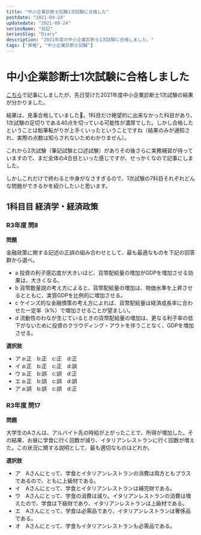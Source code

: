 ```yaml
---
title: "中小企業診断士試験1次試験に合格した"
postdate: "2021-09-24"
updatedate: "2021-09-24"
seriesName: "日記"
seriesSlug: "Diary"
description: "2021年度の中小企業診断士1次試験に合格しました。"
tags: ["資格", "中小企業診断士試験"]
---
```


# 中小企業診断士1次試験に合格しました

[こちら](/Dairy/02)で記事にしましたが、先日受けた2021年度中小企業診断士1次試験の結果が分かりました。

結果は、見事合格していました🎊。1科目だけ絶望的に出来なかった科目があり、1次試験の足切りである40点を切っている可能性が濃厚でした。しかし合格したということは鉛筆転がりが上手くいったということですね（結果のみが通知され、実際の点数は知らされないためわかりません）。

これから2次試験（筆記試験と口述試験）がありその後さらに実務補習が待っていますので、まだ全体の4合目といった感じですが、せっかくなので記事にしました。

しかしこれだけで終わると中身がなさすぎるので、1次試験の7科目それぞれどんな問題ができるかを紹介したいと思います。

## 1科目目 経済学・経済政策

### R3年度 問8

**問題**

金融政策に関する記述の正誤の組み合わせとして、最も最適なものを下記の回答群から選べ。

- a 投資の利子感応度が大きいほど、貨幣配給量の増加がGDPを増加させる効果は、大きくなる。
- b 貨幣数量説の考え方によると、貨幣配給量の増加は、物価水準を上昇させるとともに、実質GDPを比例的に増加させる。
- c ケインズ的な金融債策の考え方によれば、貨幣配給量は経済成長率に合わせた一定率（k%）で増加させることが望ましい。
- d 流動性のわなが生じているときの貨幣配給量の増加は、更なる利子率の低下がないために投資のクラウディング・アウトを伴うことなく、GDPを増加させる。

**選択肢**

- ア a:正　b:正　c:正　d:正
- イ a:正　b:正　c:正　d:誤
- ウ a:正　b:誤　c:誤　d:正
- エ a:正　b:誤　c:誤　d:誤
- ア a:誤　b:誤　c:誤　d:正

### R3年度 問17

**問題**

大学生のAさんは、アルバイト先の時給が上がったことで、所得が増加した。その結果、お昼に学食に行く回数が減り、イタリアンレストランに行く回数が増えた。この状況に関する説明として、最も適切なものはどれか。

**選択肢**

- ア　Aさんにとって、学食とイタリアンレストランの消費は両方ともプラスであるので、ともに上級材である。
- イ　Aさんにとって、学食とイタリアンレストランは補完財である。
- ウ　Aさんにとって、学食の消費は減り。イタリアンレストランの消費は増えたので、学食は下級財であり、イタリアンレストランは上級材である。
- エ　Aさんにとって、学食は必需品であり、イタリアンレストランは奢侈品である。
- オ　Aさんにとって、学食もイタリアンレストランも必需品である。